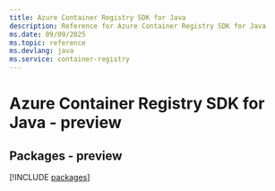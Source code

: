 ```yaml
---
title: Azure Container Registry SDK for Java
description: Reference for Azure Container Registry SDK for Java
ms.date: 09/09/2025
ms.topic: reference
ms.devlang: java
ms.service: container-registry
---
```

# Azure Container Registry SDK for Java - preview
## Packages - preview
[!INCLUDE [packages](container-registry-index.md)]